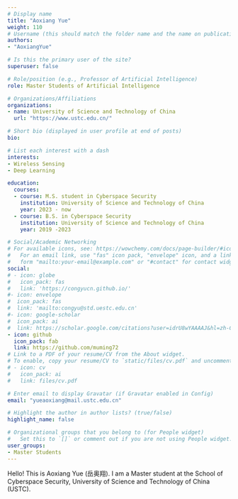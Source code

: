 ```yaml
---
# Display name
title: "Aoxiang Yue"
weight: 110
# Username (this should match the folder name and the name on publications)
authors:
- "AoxiangYue"

# Is this the primary user of the site?
superuser: false

# Role/position (e.g., Professor of Artificial Intelligence)
role: Master Students of Artificial Intelligence

# Organizations/Affiliations
organizations:
- name: University of Science and Technology of China
  url: "https://www.ustc.edu.cn/"

# Short bio (displayed in user profile at end of posts)
bio:

# List each interest with a dash
interests:
- Wireless Sensing
- Deep Learning

education:
  courses:
  - course: M.S. student in Cyberspace Security
    institution: University of Science and Technology of China
    year: 2023 - now
  - course: B.S. in Cyberspace Security
    institution: University of Science and Technology of China
    year: 2019 -2023

# Social/Academic Networking
# For available icons, see: https://wowchemy.com/docs/page-builder/#icons
#   For an email link, use "fas" icon pack, "envelope" icon, and a link in the
#   form "mailto:your-email@example.com" or "#contact" for contact widget.
social:
# - icon: globe
#   icon_pack: fas
#   link: 'https://congyucn.github.io/'
#- icon: envelope
#  icon_pack: fas
#  link: 'mailto:congyu@std.uestc.edu.cn'
#- icon: google-scholar
#  icon_pack: ai
#  link: https://scholar.google.com/citations?user=idrU8wYAAAAJ&hl=zh-CN
- icon: github
  icon_pack: fab
  link: https://github.com/muming72
# Link to a PDF of your resume/CV from the About widget.
# To enable, copy your resume/CV to `static/files/cv.pdf` and uncomment the lines below.
# - icon: cv
#   icon_pack: ai
#   link: files/cv.pdf

# Enter email to display Gravatar (if Gravatar enabled in Config)
email: "yueaoxiang@mail.ustc.edu.cn"

# Highlight the author in author lists? (true/false)
highlight_name: false

# Organizational groups that you belong to (for People widget)
#   Set this to `[]` or comment out if you are not using People widget.
user_groups:
- Master Students
---
```


Hello! This is Aoxiang Yue (岳奥翔). I am a Master student at the School of Cyberspace Security, University of Science and Technology of China (USTC).
